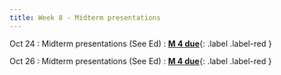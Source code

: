 ```yaml
---
title: Week 8 - Midterm presentations 
---
```

Oct 24
: Midterm presentations (See Ed)
: [**M 4 due**](https://harvard-iacs.github.io/2023-AC215/milestone4/){: .label .label-red }


Oct 26 
: Midterm presentations (See Ed)
: [**M 4 due**](https://harvard-iacs.github.io/2023-AC215/milestone4/){: .label .label-red }